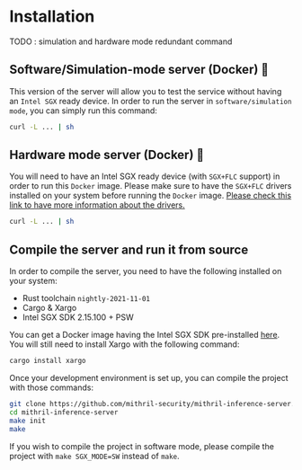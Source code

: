 # Installation

TODO : simulation and hardware mode redundant command

## Software/Simulation-mode server (Docker) 🐳
This version of the server will allow you to test the service without having an ```Intel SGX``` ready device.
In order to run the server in ```software/simulation mode```, you can simply run this command:
```bash
curl -L ... | sh
```
## Hardware mode server (Docker) 🐳
You will need to have an Intel SGX ready device (with ```SGX+FLC``` support) in order to run this ```Docker``` image.
Please make sure to have the ```SGX+FLC``` drivers installed on your system before running the ```Docker``` image. [Please check this link to have more information about the drivers.](https://github.com/intel/linux-sgx-driver#build-and-install-the-intelr-sgx-driver)
```bash
curl -L ... | sh
```
## Compile the server and run it from source

In order to compile the server, you need to have the following installed on your system:
* Rust toolchain ```nightly-2021-11-01```
* Cargo & Xargo
* Intel SGX SDK 2.15.100 + PSW

You can get a Docker image having the Intel SGX SDK pre-installed [here](https://github.com/apache/incubator-teaclave-sgx-sdk#pulling-a-pre-built-docker-container). You will still need to install Xargo with the following command:
```bash
cargo install xargo
```
Once your development environment is set up, you can compile the project with those commands:
```bash
git clone https://github.com/mithril-security/mithril-inference-server.git
cd mithril-inference-server
make init
make
```
If you wish to compile the project in software mode, please compile the project with  ```make SGX_MODE=SW``` instead of ```make```.
